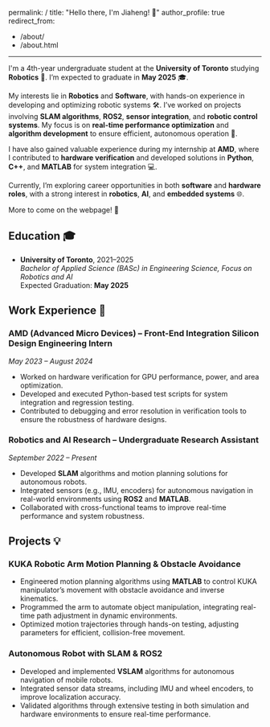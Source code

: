 permalink: /
title: "Hello there, I'm Jiaheng! 👋"
author_profile: true
redirect_from: 
  - /about/
  - /about.html
---

I'm a 4th-year undergraduate student at the **University of Toronto** studying **Robotics** 🤖. I’m expected to graduate in **May 2025** 🎓.

My interests lie in **Robotics** and **Software**, with hands-on experience in developing and optimizing robotic systems 🛠. I’ve worked on projects involving **SLAM algorithms**, **ROS2**, **sensor integration**, and **robotic control systems**. My focus is on **real-time performance optimization** and **algorithm development** to ensure efficient, autonomous operation 🚗.

I have also gained valuable experience during my internship at **AMD**, where I contributed to **hardware verification** and developed solutions in **Python**, **C++**, and **MATLAB** for system integration 💻.

Currently, I’m exploring career opportunities in both **software** and **hardware roles**, with a strong interest in **robotics**, **AI**, and **embedded systems** 🌐.

More to come on the webpage! 🚀

## Education 🎓

- **University of Toronto**, 2021–2025  
  *Bachelor of Applied Science (BASc) in Engineering Science, Focus on Robotics and AI*  
  Expected Graduation: **May 2025**

## Work Experience 💼

### **AMD (Advanced Micro Devices)** – Front-End Integration Silicon Design Engineering Intern  
*May 2023 – August 2024*  
- Worked on hardware verification for GPU performance, power, and area optimization.  
- Developed and executed Python-based test scripts for system integration and regression testing.  
- Contributed to debugging and error resolution in verification tools to ensure the robustness of hardware designs.

### **Robotics and AI Research** – Undergraduate Research Assistant  
*September 2022 – Present*  
- Developed **SLAM** algorithms and motion planning solutions for autonomous robots.  
- Integrated sensors (e.g., IMU, encoders) for autonomous navigation in real-world environments using **ROS2** and **MATLAB**.  
- Collaborated with cross-functional teams to improve real-time performance and system robustness.

## Projects 💡

### **KUKA Robotic Arm Motion Planning & Obstacle Avoidance**  
- Engineered motion planning algorithms using **MATLAB** to control KUKA manipulator’s movement with obstacle avoidance and inverse kinematics.  
- Programmed the arm to automate object manipulation, integrating real-time path adjustment in dynamic environments.  
- Optimized motion trajectories through hands-on testing, adjusting parameters for efficient, collision-free movement.

### **Autonomous Robot with SLAM & ROS2**  
- Developed and implemented **VSLAM** algorithms for autonomous navigation of mobile robots.  
- Integrated sensor data streams, including IMU and wheel encoders, to improve localization accuracy.  
- Validated algorithms through extensive testing in both simulation and hardware environments to ensure real-time performance.

